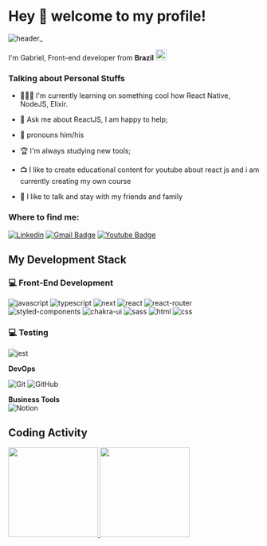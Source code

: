
# Hey 🤙 welcome to my profile!
![header_](https://user-images.githubusercontent.com/51973430/138963069-76943891-3389-42de-86d5-424020f7257c.png)

<p>
  I'm Gabriel, Front-end developer from 
  <b>Brazil</b> <img width="22" src="https://img.icons8.com/color/48/000000/brazil.png"/>
</p>

### Talking about Personal Stuffs

- 👩🏻‍💻 I'm currently learning on something cool how React Native, NodeJS, Elixir.

- 💬 Ask me about ReactJS, I am happy to help;

- 👦 pronouns him/his

- 🏆  I'm always studying new tools;

- 📺 I like to create educational content for youtube about react js and i am currently creating my own course

- 🙂 I like to talk and stay with my friends and family 

### Where to find me:

[![Linkedin](https://img.shields.io/badge/-LINKEDIN-blue?style=for-the-badge&logo=Linkedin)](https://www.linkedin.com/in/gabriel-ferreira-developer/)
[![Gmail Badge](https://img.shields.io/badge/-GMAIL-c14438?style=for-the-badge&logo=Gmail&logoColor=white&link=mailto:gabrielferrsantos201@gmail.com)](mailto:gabrielferrsantos201@gmail.com)
[![Youtube Badge](https://img.shields.io/badge/-YOUTUBE-red?style=for-the-badge&logo=Youtube)](https://www.youtube.com/channel/UCLq8wizNFmbayYYnR2axo0w)


## My Development Stack

### :computer: Front-End Development

![javascript](https://img.shields.io/badge/JavaScript-323330?style=for-the-badge&logo=javascript&logoColor=F7DF1E)
![typescript](https://img.shields.io/badge/TypeScript-3178C6?style=for-the-badge&logo=typescript&logoColor=white)
![next](https://img.shields.io/badge/Next-000000?style=for-the-badge&logo=nextdotjs&logoColor=FFFFFF)
![react](https://img.shields.io/badge/React-20232A?style=for-the-badge&logo=react&logoColor=61DAFB)
![react-router](https://img.shields.io/badge/React_Router-CA4245?style=for-the-badge&logo=react-router&logoColor=white)
![styled-components](https://img.shields.io/badge/styled_components-DB7093?style=for-the-badge&logo=styled-components&logoColor=white)
![chakra-ui](https://img.shields.io/badge/chakra_ui-319795?style=for-the-badge&logo=chakra-ui&logoColor=white)
![sass](https://img.shields.io/badge/Sass-CF649A?style=for-the-badge&logo=sass&logoColor=white)
![html](https://img.shields.io/badge/HTML5-E34F26?style=for-the-badge&logo=html5&logoColor=white)
![css](https://img.shields.io/badge/CSS3-1572B6?style=for-the-badge&logo=css3&logoColor=white)

### :computer: Testing

![jest](https://img.shields.io/badge/Jest-C21325?style=for-the-badge&logo=jest&logoColor=white)

**DevOps**

![Git](https://img.shields.io/badge/-git-121214?style=for-the-badge&logo=Git)
![GitHub](https://img.shields.io/badge/-git--hub-121214?style=for-the-badge&logo=GitHub)

**Business Tools**
<br/>
![Notion](https://img.shields.io/badge/-Notion-FFFFFF?style=for-the-badge&logo=Notion&logoColor=000000)
<br/>

## Coding Activity

<div>  
<div>
  <a href="https://github.com/gabriel-github">
  <img height="180em" src="https://github-readme-stats.vercel.app/api?username=gabriel-github&show_icons=true&theme=tokyonight&include_all_commits=true&count_private=true"/>
  <img height="180em" src="https://github-readme-stats.vercel.app/api/top-langs/?username=gabriel-github&layout=compact&langs_count=7&theme=tokyonight"/>
</div>
</div>


